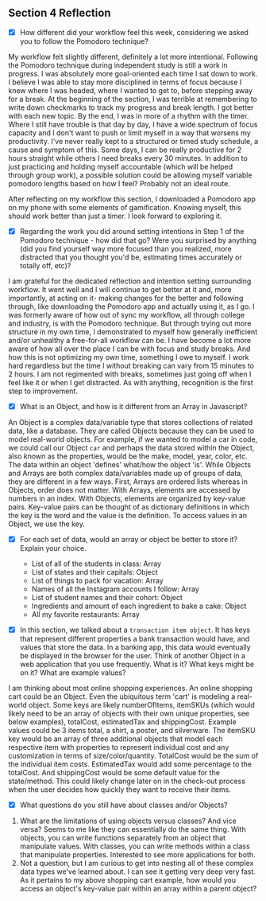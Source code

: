 ## Section 4 Reflection

- [x] How different did your workflow feel this week, considering we asked you to follow the Pomodoro technique?

My workflow felt slightly different, definitely a lot more intentional. Following the Pomodoro technique during independent study is still a work in progress. I was absolutely more goal-oriented each time I sat down to work. I believe I was able to stay more disciplined in terms of focus because I knew where I was headed, where I wanted to get to, before stepping away for a break. At the beginning of the section, I was terrible at remembering to write down checkmarks to track my progress and break length. I got better with each new topic. By the end, I was in more of a rhythm with the timer. Where I still have trouble is that day by day, I have a wide spectrum of focus capacity and I don't want to push or limit myself in a way that worsens my productivity. I've never really kept to a structured or timed study schedule, a cause and symptom of this. Some days, I can be really productive for 2 hours straight while others I need breaks every 30 minutes. In addition to just practicing and holding myself accountable (which will be helped through group work), a possible solution could be allowing myself variable pomodoro lengths based on how I feel? Probably not an ideal route.

After reflecting on my workflow this section, I downloaded a Pomodoro app on my phone with some elements of gamification. Knowing myself, this should work better than just a timer. I look forward to exploring it.

- [x] Regarding the work you did around setting intentions in Step 1 of the Pomodoro technique - how did that go? Were you surprised by anything (did you find yourself way more focused than you realized, more distracted that you thought you'd be, estimating times accurately or totally off, etc)?

I am grateful for the dedicated reflection and intention setting surrounding workflow. It went well and I will continue to get better at it and, more importantly, at acting on it- making changes for the better and following through, like downloading the Pomodoro app and actually using it, as I go. I was formerly aware of how out of sync my workflow, all through college and industry, is with the Pomodoro technique. But through trying out more structure in my own time, I demonstrated to myself how generally inefficient and/or unhealthy a free-for-all workflow can be. I have become a lot more aware of how all over the place I can be with focus and study breaks. And how this is not optimizing my own time, something I owe to myself. I work hard regardless but the time I without breaking can vary from 15 minutes to 2 hours. I am not regimented with breaks, sometimes just going off when I feel like it or when I get distracted. As with anything, recognition is the first step to improvement.

- [x] What is an Object, and how is it different from an Array in Javascript?

An Object is a complex data/variable type that stores collections of related data, like a database. They are called Objects because they can be used to model real-world objects. For example, if we wanted to model a car in code, we could call our Object `car` and perhaps the data stored within the Object, also known as the properties, would be the make, model, year, color, etc. The data within an object 'defines' what/how the object 'is'. While Objects and Arrays are both complex data/variables made up of groups of data, they are different in a few ways. First, Arrays are ordered lists whereas in Objects, order does not matter. With Arrays, elements are accessed by numbers in an index. With Objects, elements are organized by key-value pairs. Key-value pairs can be thought of as dictionary definitions in which the key is the word and the value is the definition. To access values in an Object, we use the key.

- [x] For each set of data, would an array or object be better to store it? Explain your choice.

  * List of all of the students in class: Array
  * List of states and their capitals: Object
  * List of things to pack for vacation: Array
  * Names of all the Instagram accounts I follow: Array
  * List of student names and their cohort: Object
  * Ingredients and amount of each ingredient to bake a cake: Object
  * All my favorite restaurants: Array

- [x] In this section, we talked about a `transaction item object`. It has keys that represent different properties a bank transaction would have, and values that store the data. In a banking app, this data would eventually be displayed in the browser for the user. Think of another Object in a web application that you use frequently. What is it? What keys might be on it? What are example values?

I am thinking about most online shopping experiences. An online shopping cart could be an Object. Even the ubiquitous term 'cart' is modeling a real-world object. Some keys are likely numberOfItems, itemSKUs (which would likely need to be an array of objects with their own unique properties, see below examples), totalCost, estimatedTax and shippingCost. Example values could be 3 items total, a shirt, a poster, and silverware. The itemSKU key would be an array of three additional objects that model each respective item with properties to represent individual cost and any customization in terms of size/color/quantity. TotalCost would be the sum of the individual item costs. EstimatedTax would add some percentage to the totalCost. And shippingCost would be some default value for the state/method. This could likely change later on in the check-out process when the user decides how quickly they want to receive their items.

- [x] What questions do you still have about classes and/or Objects?

1. What are the limitations of using objects versus classes? And vice versa? Seems to me like they can essentially do the same thing. With objects, you can write functions separately from an object that manipulate values. With classes, you can write methods within a class that manipulate properties. Interested to see more applications for both.
2. Not a question, but I am curious to get into nesting all of these complex data types we've learned about. I can see it getting very deep very fast. As it pertains to my above shopping cart example, how would you access an object's key-value pair within an array within a parent object?
